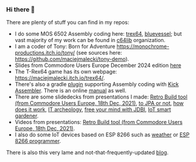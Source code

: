 ### Hi there 👋

There are plenty of stuff you can find in my repos:

* I do some MOS 6502 Assembly coding here: [trex64](https://github.com/maciejmalecki/trex64), [bluevessel](https://github.com/maciejmalecki/bluevessel); but vast majority of my work can be found in [c64lib](https://github.com/c64lib) organization.
* I am a coder of Tony: Born for Adventure https://monochrome-productions.itch.io/tony/ (see sources here: https://github.com/maciejmalecki/tony-demo).
* Slides from Commodore Users Europe December 2024 edition [here](https://maciejmalecki.github.io/tony-cue2024/)
* The T-Rex64 game has its own webpage: https://maciejmalecki.itch.io/trex64/.
* There's also a gradle [plugin](https://github.com/c64lib/gradle-retro-assembler-plugin) supporting Assembly coding with [Kick Assembler](http://theweb.dk/KickAssembler). There is an online [manual](https://c64lib.github.io/gradle-retro-assembler-plugin/) as well.
* There are some slidedecks from presentations I made: [Retro Build tool (from Commodore Users Europe, 18th Dec, 2021)](https://maciejmalecki.github.io/retro-build-tool-slides/), [to JPA or not](https://maciejmalecki.github.io/to-jpa-or-not/), [how does it work](https://maciejmalecki.github.io/how-does-it-work/), [IT archeology](https://maciejmalecki.github.io/it-archeology/), [free your mind with JDBI](https://maciejmalecki.github.io/jdbi-slides/), [IoT smart gardener](https://maciejmalecki.github.io/gardener-slides/).
* Videos from presentations: [Retro Build tool (from Commodore Users Europe, 18th Dec, 2021)](https://youtu.be/BsaqSpI21Vk).
* I also do some IoT devices based on ESP 8266 such as [weather](https://github.com/maciejmalecki/weather) or [ESP 8266 programmer](https://github.com/maciejmalecki/esp8266-programmer).

There is also this very lame and not-that-frequently-updated [blog](https://maciejmalecki.github.io/).

<!--
**maciejmalecki/maciejmalecki** is a ✨ _special_ ✨ repository because its `README.md` (this file) appears on your GitHub profile.

Here are some ideas to get you started:

- 🔭 I’m currently working on ...
- 🌱 I’m currently learning ...
- 👯 I’m looking to collaborate on ...
- 🤔 I’m looking for help with ...
- 💬 Ask me about ...
- 📫 How to reach me: ...
- 😄 Pronouns: ...
- ⚡ Fun fact: ...
-->
